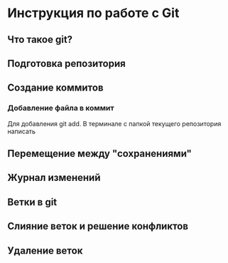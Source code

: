 # Инструкция по работе с Git

## Что такое git?

## Подготовка репозитория

## Создание коммитов

### Добавление файла в коммит
Для добавления git add. В терминале с папкой текущего репозитория написать
## Перемещение между "сохранениями"

## Журнал изменений

## Ветки в git

## Слияние веток и решение конфликтов

## Удаление веток